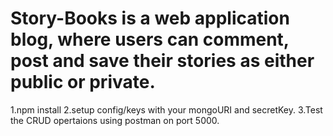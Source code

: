 # Story-Books is a web application blog, where users can comment, post and save their stories as either public or private.

1.npm install
2.setup config/keys with your mongoURI and secretKey.
3.Test the CRUD opertaions using postman on port 5000.
